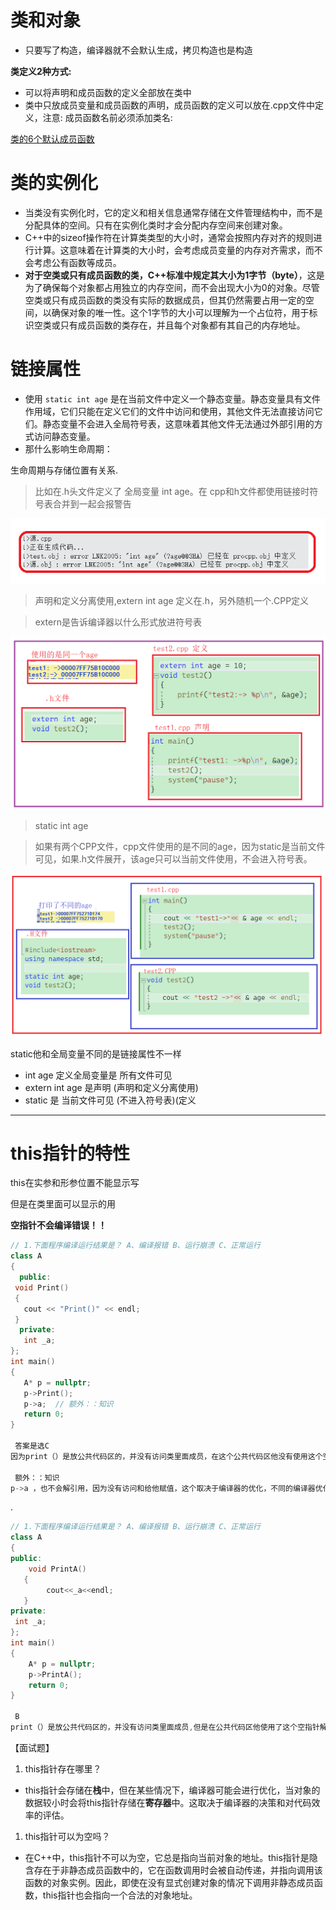 # 类和对象

-   只要写了构造，编译器就不会默认生成，拷贝构造也是构造

**类定义2种方式:**

-   可以将声明和成员函数的定义全部放在类中
-   类中只放成员变量和成员函数的声明，成员函数的定义可以放在.cpp文件中定义，注意: 成员函数名前必须添加类名:

[类的6个默认成员函数](类的6个默认成员函数/类的6个默认成员函数.md "类的6个默认成员函数")

# 类的实例化

-   当类没有实例化时，它的定义和相关信息通常存储在文件管理结构中，而不是分配具体的空间。只有在实例化类时才会分配内存空间来创建对象。
-   C++中的sizeof操作符在计算类类型的大小时，通常会按照内存对齐的规则进行计算。这意味着在计算类的大小时，会考虑成员变量的内存对齐需求，而不会考虑公有函数等成员。
-   **对于空类或只有成员函数的类，C++标准中规定其大小为1字节（byte）**，这是为了确保每个对象都占用独立的内存空间，而不会出现大小为0的对象。尽管空类或只有成员函数的类没有实际的数据成员，但其仍然需要占用一定的空间，以确保对象的唯一性。这个1字节的大小可以理解为一个占位符，用于标识空类或只有成员函数的类存在，并且每个对象都有其自己的内存地址。

# 链接属性

-   使用 `static int age` 是在当前文件中定义一个静态变量。静态变量具有文件作用域，它们只能在定义它们的文件中访问和使用，其他文件无法直接访问它们。静态变量不会进入全局符号表，这意味着其他文件无法通过外部引用的方式访问静态变量。
-   那什么影响生命周期：

生命周期与存储位置有关系.

> 比如在.h头文件定义了 全局变量 int age。在 cpp和h文件都使用链接时符号表合并到一起会报警告

![](image/image_D_hluFkebL.png)

> 声明和定义分离使用,extern int age 定义在.h，另外随机一个.CPP定义

> extern是告诉编译器以什么形式放进符号表

![](image/image_AhX6wygJh_.png)

> static int age

> 如果有两个CPP文件，cpp文件使用的是不同的age，因为static是当前文件可见，如果.h文件展开，该age只可以当前文件使用，不会进入符号表。

![](image/image_e7LKxU7q7Y.png)

static他和全局变量不同的是链接属性不一样

-   int age 定义全局变量是 所有文件可见
-   extern int age 是声明 (声明和定义分离使用)
-   static 是 当前文件可见 (不进入符号表)(定义

***

# this指针的特性

this在实参和形参位置不能显示写

但是在类里面可以显示的用

**空指针不会编译错误！！**

```c++
// 1.下面程序编译运行结果是？ A、编译报错 B、运行崩溃 C、正常运行
class A
{
  public:
 void Print()
 {
   cout << "Print()" << endl;
 }
  private:
   int _a;
};
int main()
{
   A* p = nullptr;
   p->Print();
   p->a;  // 额外：：知识 
   return 0;
}

 答案是选C
因为print（）是放公共代码区的，并没有访问类里面成员，在这个公共代码区他没有使用这个空指针.所有是正常运行的 

 额外：：知识 
p->a ，也不会解引用，因为没有访问和给他赋值，这个取决于编译器的优化，不同的编译器优化不一样.
```

.

```c++
// 1.下面程序编译运行结果是？ A、编译报错 B、运行崩溃 C、正常运行
class A
{ 
public:
    void PrintA() 
   {
        cout<<_a<<endl;
   }
private:
 int _a;
};
int main()
{
    A* p = nullptr;
    p->PrintA();
    return 0;
}

 B
print（）是放公共代码区的，并没有访问类里面成员,但是在公共代码区他使用了这个空指针解引用.所有是会导致运行崩 溃
```

【面试题】

1.  this指针存在哪里？

-   this指针会存储在**栈**中，但在某些情况下，编译器可能会进行优化，当对象的数据较小时会将this指针存储在**寄存器**中。这取决于编译器的决策和对代码效率的评估。

1.  this指针可以为空吗？

-   在C++中，this指针不可以为空，它总是指向当前对象的地址。this指针是隐含存在于非静态成员函数中的，它在函数调用时会被自动传递，并指向调用该函数的对象实例。因此，即使在没有显式创建对象的情况下调用非静态成员函数，this指针也会指向一个合法的对象地址。

